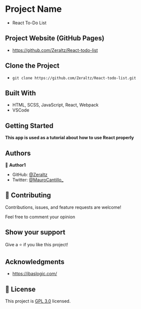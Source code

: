 # Project Name

- React To-Do List

## Project Website (GitHub Pages)

- https://github.com/Zeraltz/React-todo-list

## Clone the Project

- `git clone https://github.com/Zeraltz/React-todo-list.git`

## Built With

- HTML, SCSS, JavaScript, React, Webpack
- VSCode

## Getting Started

**This app is used as a tutorial about how to use React properly**

## Authors

👤 **Author1**

- GitHub: [@Zeraltz](https://github.com/Zeraltz)
- Twitter: [@MauroCantillo\_](https://twitter.com/MauroCantillo_)

## 🤝 Contributing

Contributions, issues, and feature requests are welcome!

Feel free to comment your opinion

## Show your support

Give a ⭐️ if you like this project!

## Acknowledgments

- https://ibaslogic.com/

## 📝 License

This project is [GPL 3.0](/LICENSE) licensed.
